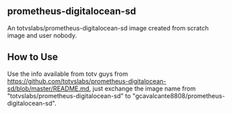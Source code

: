 prometheus-digitalocean-sd
--------------------------

An totvslabs/prometheus-digitalocean-sd image created from scratch image and user nobody.

How to Use
----------

Use the info available from totv guys from https://github.com/totvslabs/prometheus-digitalocean-sd/blob/master/README.md, just exchange
the image name from "totvslabs/prometheus-digitalocean-sd" to "gcavalcante8808/prometheus-digitalocean-sd".
